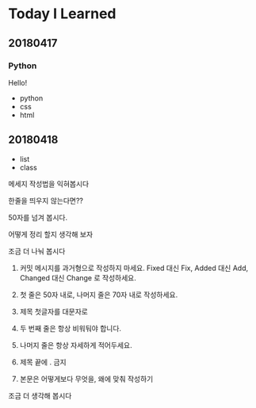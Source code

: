 # Today I Learned

## 20180417

### Python
Hello!

* python
* css
* html

## 20180418
* list
* class

메세지 작성법을 익혀봅시다

한줄을 띄우지 않는다면??

50자를 넘겨 봅시다.

어떻게 정리 할지 생각해 보자

조금 더 나눠 봅시다


1. 커밋 메시지를 과거형으로 작성하지 마세요.
Fixed 대신 Fix, Added 대신 Add, Changed 대신 Change 로     작성하세요.
2.  첫 줄은 50자 내로, 나머지 줄은 70자 내로 작성하세요.
3. 제목 첫글자를 대문자로

4.  두 번째 줄은 항상 비워둬야 합니다.
5. 나머지 줄은 항상 자세하게 적어두세요.
6.  제목 끝에 . 금지
7. 본문은 어떻게보다 무엇을, 왜에 맞춰 작성하기

조금 더 생각해 봅시다

